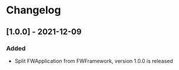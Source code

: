 # Changelog

## [1.0.0] - 2021-12-09

### Added

* Split FWApplication from FWFramework, version 1.0.0 is released
